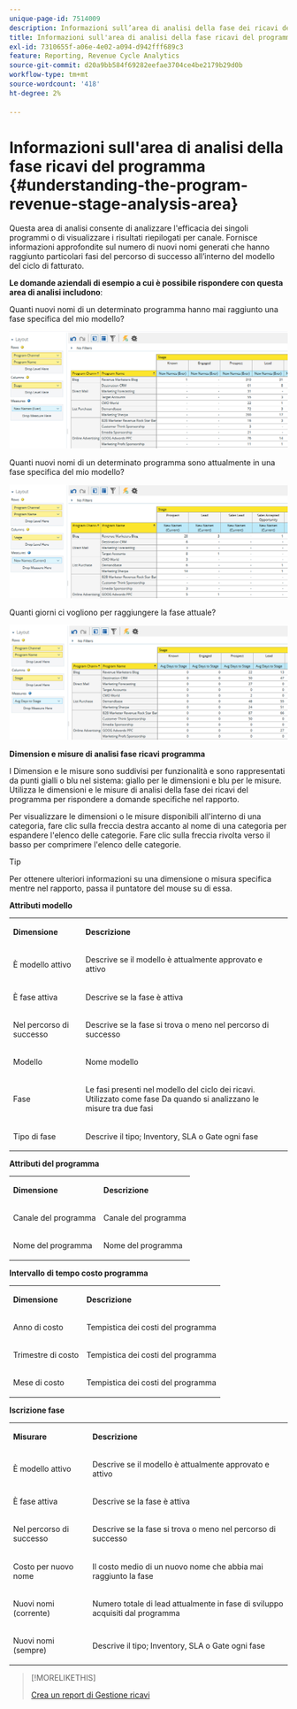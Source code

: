 ```yaml
---
unique-page-id: 7514009
description: Informazioni sull’area di analisi della fase dei ricavi del programma - Documentazione di Marketo - Documentazione del prodotto
title: Informazioni sull'area di analisi della fase ricavi del programma
exl-id: 7310655f-a06e-4e02-a094-d942fff689c3
feature: Reporting, Revenue Cycle Analytics
source-git-commit: d20a9bb584f69282eefae3704ce4be2179b29d0b
workflow-type: tm+mt
source-wordcount: '418'
ht-degree: 2%

---
```


# Informazioni sull&#39;area di analisi della fase ricavi del programma {#understanding-the-program-revenue-stage-analysis-area}

Questa area di analisi consente di analizzare l&#39;efficacia dei singoli programmi o di visualizzare i risultati riepilogati per canale. Fornisce informazioni approfondite sul numero di nuovi nomi generati che hanno raggiunto particolari fasi del percorso di successo all’interno del modello del ciclo di fatturato.

**Le domande aziendali di esempio a cui è possibile rispondere con questa area di analisi includono**:

Quanti nuovi nomi di un determinato programma hanno mai raggiunto una fase specifica del mio modello?

![](assets/one-3.png)

Quanti nuovi nomi di un determinato programma sono attualmente in una fase specifica del mio modello?

![](assets/two-3.png)

Quanti giorni ci vogliono per raggiungere la fase attuale?

![](assets/three-3.png)

**Dimension e misure di analisi fase ricavi programma**

I Dimension e le misure sono suddivisi per funzionalità e sono rappresentati da punti gialli o blu nel sistema: giallo per le dimensioni e blu per le misure. Utilizza le dimensioni e le misure di analisi della fase dei ricavi del programma per rispondere a domande specifiche nel rapporto.

Per visualizzare le dimensioni o le misure disponibili all&#39;interno di una categoria, fare clic sulla freccia destra accanto al nome di una categoria per espandere l&#39;elenco delle categorie. Fare clic sulla freccia rivolta verso il basso per comprimere l&#39;elenco delle categorie.

>[!TIP]
>
>Per ottenere ulteriori informazioni su una dimensione o misura specifica mentre nel rapporto, passa il puntatore del mouse su di essa.

**Attributi modello**

<table> 
 <tbody> 
  <tr> 
   <td colspan="1" rowspan="1"><strong>Dimensione</strong></td> 
   <td colspan="1" rowspan="1"><p><strong>Descrizione</strong></p></td> 
  </tr> 
  <tr> 
   <td colspan="1" rowspan="1"><p>È modello attivo</p></td> 
   <td colspan="1" rowspan="1"><p>Descrive se il modello è attualmente approvato e attivo</p></td> 
  </tr> 
  <tr> 
   <td colspan="1" rowspan="1"><p>È fase attiva</p></td> 
   <td colspan="1" rowspan="1"><p>Descrive se la fase è attiva</p></td> 
  </tr> 
  <tr> 
   <td colspan="1" rowspan="1"><p>Nel percorso di successo</p></td> 
   <td colspan="1" rowspan="1"><p>Descrive se la fase si trova o meno nel percorso di successo</p></td> 
  </tr> 
  <tr> 
   <td colspan="1" rowspan="1"><p>Modello</p></td> 
   <td colspan="1" rowspan="1"><p>Nome modello</p></td> 
  </tr> 
  <tr> 
   <td colspan="1" rowspan="1"><p>Fase</p></td> 
   <td colspan="1" rowspan="1"><p>Le fasi presenti nel modello del ciclo dei ricavi. Utilizzato come fase Da quando si analizzano le misure tra due fasi</p></td> 
  </tr> 
  <tr> 
   <td colspan="1" rowspan="1"><p>Tipo di fase</p></td> 
   <td colspan="1" rowspan="1"><p>Descrive il tipo; Inventory, SLA o Gate ogni fase</p></td> 
  </tr> 
 </tbody> 
</table>

**Attributi del programma**

<table> 
 <tbody> 
  <tr> 
   <td colspan="1" rowspan="1"><p><strong>Dimensione</strong></p></td> 
   <td colspan="1" rowspan="1"><p><strong>Descrizione</strong></p></td> 
  </tr> 
  <tr> 
   <td colspan="1" rowspan="1"><p>Canale del programma</p></td> 
   <td colspan="1" rowspan="1"><p>Canale del programma</p></td> 
  </tr> 
  <tr> 
   <td colspan="1" rowspan="1"><p>Nome del programma</p></td> 
   <td colspan="1" rowspan="1"><p>Nome del programma</p></td> 
  </tr> 
 </tbody> 
</table>

**Intervallo di tempo costo programma**

<table> 
 <tbody> 
  <tr> 
   <td colspan="1" rowspan="1"><p><strong>Dimensione</strong></p></td> 
   <td colspan="1" rowspan="1"><p><strong>Descrizione</strong></p></td> 
  </tr> 
  <tr> 
   <td colspan="1" rowspan="1"><p>Anno di costo</p></td> 
   <td colspan="1" rowspan="1"><p>Tempistica dei costi del programma</p></td> 
  </tr> 
  <tr> 
   <td colspan="1" rowspan="1"><p>Trimestre di costo</p></td> 
   <td colspan="1" rowspan="1"><p>Tempistica dei costi del programma</p></td> 
  </tr> 
  <tr> 
   <td colspan="1" rowspan="1"><p>Mese di costo</p></td> 
   <td colspan="1" rowspan="1"><p>Tempistica dei costi del programma</p></td> 
  </tr> 
 </tbody> 
</table>

**Iscrizione fase**

<table> 
 <tbody> 
  <tr> 
   <td colspan="1" rowspan="1"><p><strong>Misurare</strong></p></td> 
   <td colspan="1" rowspan="1"><p><strong>Descrizione</strong></p></td> 
  </tr> 
  <tr> 
   <td colspan="1" rowspan="1"><p>È modello attivo</p></td> 
   <td colspan="1" rowspan="1"><p>Descrive se il modello è attualmente approvato e attivo</p></td> 
  </tr> 
  <tr> 
   <td colspan="1" rowspan="1"><p>È fase attiva</p></td> 
   <td colspan="1" rowspan="1"><p>Descrive se la fase è attiva</p></td> 
  </tr> 
  <tr> 
   <td colspan="1" rowspan="1"><p>Nel percorso di successo</p></td> 
   <td colspan="1" rowspan="1"><p>Descrive se la fase si trova o meno nel percorso di successo</p></td> 
  </tr> 
  <tr> 
   <td colspan="1" rowspan="1"><p>Costo per nuovo nome</p></td> 
   <td colspan="1" rowspan="1"><p>Il costo medio di un nuovo nome che abbia mai raggiunto la fase</p></td> 
  </tr> 
  <tr> 
   <td colspan="1" rowspan="1"><p>Nuovi nomi (corrente)</p></td> 
   <td colspan="1" rowspan="1"><p>Numero totale di lead attualmente in fase di sviluppo acquisiti dal programma</p></td> 
  </tr> 
  <tr> 
   <td colspan="1" rowspan="1"><p>Nuovi nomi (sempre)</p></td> 
   <td colspan="1" rowspan="1"><p>Descrive il tipo; Inventory, SLA o Gate ogni fase</p></td> 
  </tr> 
 </tbody> 
</table>

>[!MORELIKETHIS]
>
>[Crea un report di Gestione ricavi](/help/marketo/product-docs/reporting/revenue-cycle-analytics/revenue-explorer/create-a-revenue-explorer-report.md)
